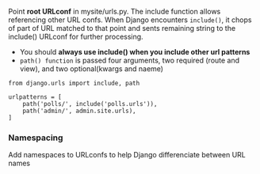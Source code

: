 Point **root URLconf** in mysite/urls.py. 
The include function allows referencing other URL confs. When Django encounters `include()`, it chops of part of URL matched to that point and sents remaining string to the include() URLconf for further processing. 
- You should **always use include() when you include other url patterns**
- `path() function` is passed four arguments, two required (route and view), and two optional(kwargs and naeme)

```from django.contrib import admin
from django.urls import include, path

urlpatterns = [
    path('polls/', include('polls.urls')),
    path('admin/', admin.site.urls),
]
```


### Namespacing 
Add namespaces to URLconfs to help Django differenciate between URL names
